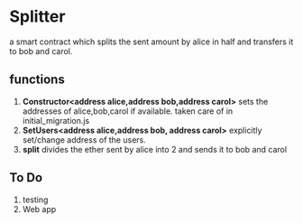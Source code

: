 # Splitter

a smart contract which splits the sent amount by alice in half and transfers it to bob and carol.

## functions
1. **Constructor<address alice,address bob,address carol>**  sets the addresses of alice,bob,carol if available.
 taken care of in initial_migration.js 
2. **SetUsers<address alice,address bob, address carol>**   explicitly set/change address of the users.
3. **split** divides the ether sent by alice into 2 and sends it to bob and carol
 
## To Do
1. testing
2. Web app